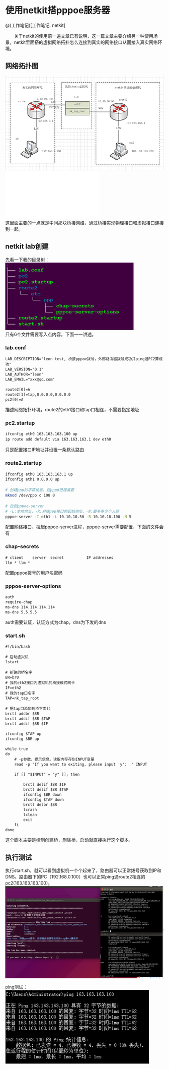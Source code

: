 # 使用netkit搭pppoe服务器  
@(工作笔记)[工作笔记, netkit]  
  
　　关于netkit的使用前一遍文章已有说明，这一篇文章主要介绍另一种使用场景，netkit里面搭的虚拟网络拓扑怎么连接到真实的网络接口从而接入真实网络环境。    
  
## 网络拓扑图  
![Alt text](./pic/20170812/1502507856697.png)  
![Alt text](./pic/20170812/netkit-pppoe.vsd)  
这里面主要的一点就是中间那块桥接网络，通过桥接实现物理接口和虚拟接口连接到一起。    
  
## netkit lab创建  
先看一下我的目录树：    
![Alt text](./pic/20170812/1502508711079.png)  
只有6个文件需要写入点内容，下面一一讲述。  
  
### lab.conf    
```  
LAB_DESCRIPTION="leon test, 桥接pppoe拨号，外部路由器拨号成功并ping通PC2算成功"  
LAB_VERSION="0.1"  
LAB_AUTHOR="leon"  
LAB_EMAIL="xxx@qq.com"  
  
route2[0]=A  
route2[1]=tap,0.0.0.0,0.0.0.0  
pc2[0]=A  
```  
描述网络拓扑环境，route2的eth1接口和tap口相连，不需要指定地址    
  
### pc2.startup  
```bash  
ifconfig eth0 163.163.163.100 up  
ip route add default via 163.163.163.1 dev eth0  
```  
只是配置接口IP地址并设置一条默认路由  
  
### route2.startup  
```bash  
ifconfig eth0 163.163.163.1 up  
ifconfig eth1 0.0.0.0 up  
  
# 创建ppp的字符设备，起pppd进程需要  
mknod /dev/ppp c 108 0  
  
# 拉起pppoe-server  
# -L:本地地址，-R:对端ppp接口的起始地址，-N:最多多少个人连  
pppoe-server -I eth1 -L 10.10.10.50 -R 10.10.10.100 -N 5  
```  
配置网络接口，拉起pppoe-server进程，pppoe-server需要配置，下面的文件会有  
  
### chap-secrets  
```  
# client    server  secret          IP addresses  
llm * llm *  
```  
配置pppoe拨号的用户名密码  
  
### pppoe-server-options  
```  
auth  
require-chap  
ms-dns 114.114.114.114  
ms-dns 5.5.5.5  
```  
auth需要认证，认证方式为chap，dns为下发的dns  
  
### start.sh    
```  
#!/bin/bash  
  
# 启动虚拟机  
lstart  
  
# 新建的桥名字  
BR=br0  
# 我的eth2接口为虚拟机的桥接模式网卡  
IF=eth2  
# 我的tap口名字  
TAP=nk_tap_root  
  
# 把tap口添加到桥下面()  
brctl addbr $BR  
brctl addif $BR $TAP   
brctl addif $BR $IF  
  
ifconfig $TAP up   
ifconfig $BR up  
  
while true  
do  
    # -p参数，提示信息。读取内存存到INPUT变量  
    read -p "If you want to exiting, please input 'y':  " INPUT  
  
    if [[ "$INPUT" = "y" ]]; then  
  
        brctl delif $BR $IF  
        brctl delif $BR $TAP  
        ifconfig $BR down  
        ifconfig $TAP down  
        brctl delbr $BR  
        lcrash  
        lclean  
        exit  
    fi  
done  
```  
这个脚本主要是控制创建桥，删除桥，启动就直接执行这个脚本。    
  
## 执行测试    
执行start.sh，就可以看到虚拟机一个个起来了，路由器可以正常拨号获取到IP和DNS。路由器下的PC（192.168.0.100）也可以正常ping通route2相连的pc2(163.163.163.100)。  
![Alt text](./pic/20170812/1502509118089.png)  
  
ping测试：  
![Alt text](./pic/20170812/1502508935586.png)  
